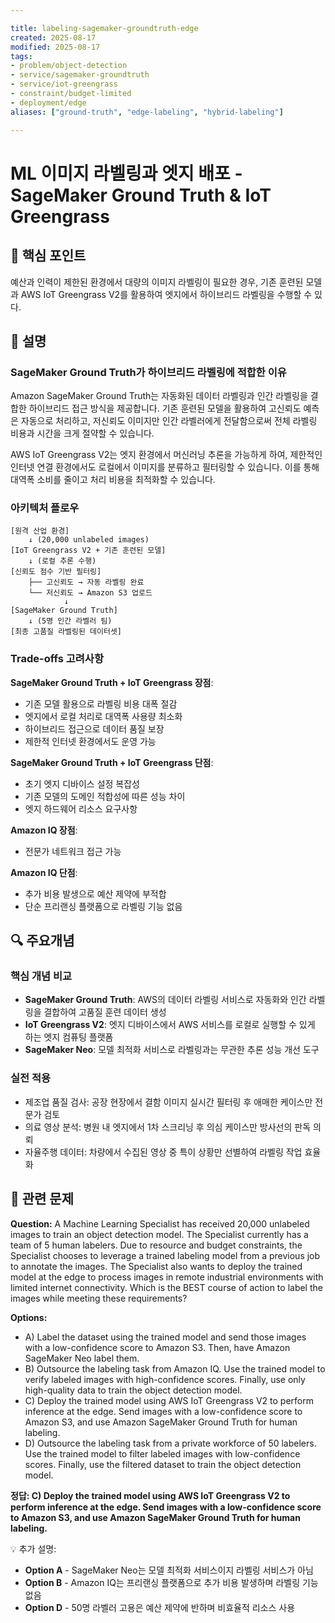 ```yaml
---

title: labeling-sagemaker-groundtruth-edge
created: 2025-08-17
modified: 2025-08-17
tags:
- problem/object-detection
- service/sagemaker-groundtruth
- service/iot-greengrass
- constraint/budget-limited
- deployment/edge
aliases: ["ground-truth", "edge-labeling", "hybrid-labeling"]

---
```


# ML 이미지 라벨링과 엣지 배포 - SageMaker Ground Truth & IoT Greengrass

## 🎯 핵심 포인트

예산과 인력이 제한된 환경에서 대량의 이미지 라벨링이 필요한 경우, 기존 훈련된 모델과 AWS IoT Greengrass V2를 활용하여 엣지에서 하이브리드 라벨링을 수행할 수 있다.

## 📝 설명

### SageMaker Ground Truth가 하이브리드 라벨링에 적합한 이유

Amazon SageMaker Ground Truth는 자동화된 데이터 라벨링과 인간 라벨링을 결합한 하이브리드 접근 방식을 제공합니다. 기존 훈련된 모델을 활용하여 고신뢰도 예측은 자동으로 처리하고, 저신뢰도 이미지만 인간 라벨러에게 전달함으로써 전체 라벨링 비용과 시간을 크게 절약할 수 있습니다.

AWS IoT Greengrass V2는 엣지 환경에서 머신러닝 추론을 가능하게 하여, 제한적인 인터넷 연결 환경에서도 로컬에서 이미지를 분류하고 필터링할 수 있습니다. 이를 통해 대역폭 소비를 줄이고 처리 비용을 최적화할 수 있습니다.

### 아키텍처 플로우

```
[원격 산업 환경] 
    ↓ (20,000 unlabeled images)
[IoT Greengrass V2 + 기존 훈련된 모델]
    ↓ (로컬 추론 수행)
[신뢰도 점수 기반 필터링]
    ├── 고신뢰도 → 자동 라벨링 완료
    └── 저신뢰도 → Amazon S3 업로드
            ↓
[SageMaker Ground Truth]
    ↓ (5명 인간 라벨러 팀)
[최종 고품질 라벨링된 데이터셋]
```

### Trade-offs 고려사항

**SageMaker Ground Truth + IoT Greengrass 장점**:
- 기존 모델 활용으로 라벨링 비용 대폭 절감
- 엣지에서 로컬 처리로 대역폭 사용량 최소화
- 하이브리드 접근으로 데이터 품질 보장
- 제한적 인터넷 환경에서도 운영 가능

**SageMaker Ground Truth + IoT Greengrass 단점**:
- 초기 엣지 디바이스 설정 복잡성
- 기존 모델의 도메인 적합성에 따른 성능 차이
- 엣지 하드웨어 리소스 요구사항

**Amazon IQ 장점**:
- 전문가 네트워크 접근 가능

**Amazon IQ 단점**:
- 추가 비용 발생으로 예산 제약에 부적합
- 단순 프리랜싱 플랫폼으로 라벨링 기능 없음

## 🔍 주요개념

### 핵심 개념 비교

- **SageMaker Ground Truth**: AWS의 데이터 라벨링 서비스로 자동화와 인간 라벨링을 결합하여 고품질 훈련 데이터 생성
- **IoT Greengrass V2**: 엣지 디바이스에서 AWS 서비스를 로컬로 실행할 수 있게 하는 엣지 컴퓨팅 플랫폼
- **SageMaker Neo**: 모델 최적화 서비스로 라벨링과는 무관한 추론 성능 개선 도구

### 실전 적용

- 제조업 품질 검사: 공장 현장에서 결함 이미지 실시간 필터링 후 애매한 케이스만 전문가 검토
- 의료 영상 분석: 병원 내 엣지에서 1차 스크리닝 후 의심 케이스만 방사선의 판독 의뢰
- 자율주행 데이터: 차량에서 수집된 영상 중 특이 상황만 선별하여 라벨링 작업 효율화

## 📝 관련 문제

**Question:** A Machine Learning Specialist has received 20,000 unlabeled images to train an object detection model. The Specialist currently has a team of 5 human labelers. Due to resource and budget constraints, the Specialist chooses to leverage a trained labeling model from a previous job to annotate the images. The Specialist also wants to deploy the trained model at the edge to process images in remote industrial environments with limited internet connectivity. Which is the BEST course of action to label the images while meeting these requirements?

**Options:**

- A) Label the dataset using the trained model and send those images with a low-confidence score to Amazon S3. Then, have Amazon SageMaker Neo label them.
- B) Outsource the labeling task from Amazon IQ. Use the trained model to verify labeled images with high-confidence scores. Finally, use only high-quality data to train the object detection model.
- C) Deploy the trained model using AWS IoT Greengrass V2 to perform inference at the edge. Send images with a low-confidence score to Amazon S3, and use Amazon SageMaker Ground Truth for human labeling.
- D) Outsource the labeling task from a private workforce of 50 labelers. Use the trained model to filter labeled images with low-confidence scores. Finally, use the filtered dataset to train the object detection model.

**정답: C) Deploy the trained model using AWS IoT Greengrass V2 to perform inference at the edge. Send images with a low-confidence score to Amazon S3, and use Amazon SageMaker Ground Truth for human labeling.**

💡 추가 설명:

- **Option A** - SageMaker Neo는 모델 최적화 서비스이지 라벨링 서비스가 아님
- **Option B** - Amazon IQ는 프리랜싱 플랫폼으로 추가 비용 발생하며 라벨링 기능 없음
- **Option D** - 50명 라벨러 고용은 예산 제약에 반하며 비효율적 리소스 사용